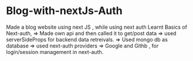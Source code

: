 # Blog-with-nextJs-Auth
Made a blog website using next JS , while using next auth
Learnt Basics of Next-auth,
=> Made own api and then called it to get/post data
=> used serverSideProps for backend data retreivals.
=> Used mongo db as database
=> used next-auth providers => Google and Githb , for login/session management in next-auth.

